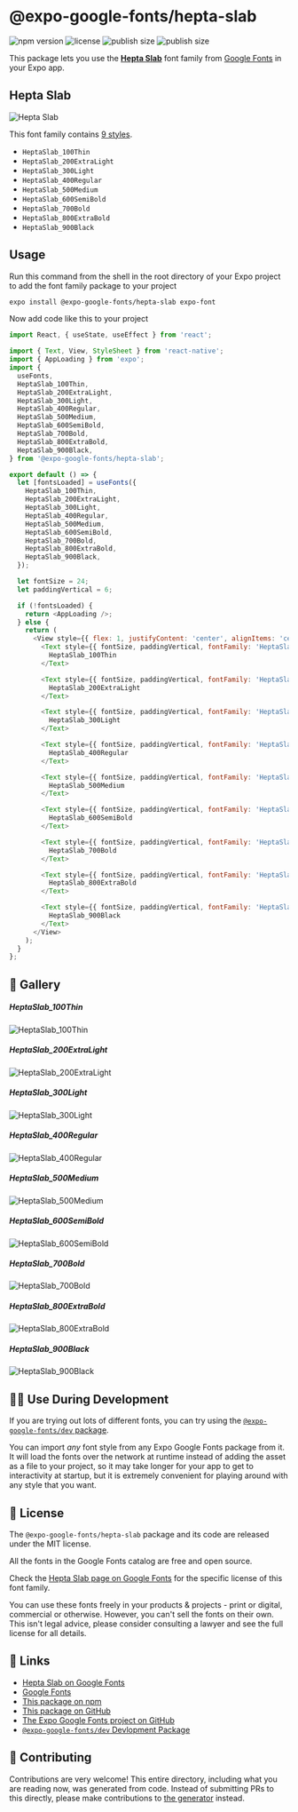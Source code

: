 # @expo-google-fonts/hepta-slab

![npm version](https://flat.badgen.net/npm/v/@expo-google-fonts/hepta-slab)
![license](https://flat.badgen.net/github/license/expo/google-fonts)
![publish size](https://flat.badgen.net/packagephobia/install/@expo-google-fonts/hepta-slab)
![publish size](https://flat.badgen.net/packagephobia/publish/@expo-google-fonts/hepta-slab)

This package lets you use the [**Hepta Slab**](https://fonts.google.com/specimen/Hepta+Slab) font family from [Google Fonts](https://fonts.google.com/) in your Expo app.

## Hepta Slab

![Hepta Slab](./font-family.png)

This font family contains [9 styles](#-gallery).

- `HeptaSlab_100Thin`
- `HeptaSlab_200ExtraLight`
- `HeptaSlab_300Light`
- `HeptaSlab_400Regular`
- `HeptaSlab_500Medium`
- `HeptaSlab_600SemiBold`
- `HeptaSlab_700Bold`
- `HeptaSlab_800ExtraBold`
- `HeptaSlab_900Black`

## Usage

Run this command from the shell in the root directory of your Expo project to add the font family package to your project
```sh
expo install @expo-google-fonts/hepta-slab expo-font
```

Now add code like this to your project
```js
import React, { useState, useEffect } from 'react';

import { Text, View, StyleSheet } from 'react-native';
import { AppLoading } from 'expo';
import {
  useFonts,
  HeptaSlab_100Thin,
  HeptaSlab_200ExtraLight,
  HeptaSlab_300Light,
  HeptaSlab_400Regular,
  HeptaSlab_500Medium,
  HeptaSlab_600SemiBold,
  HeptaSlab_700Bold,
  HeptaSlab_800ExtraBold,
  HeptaSlab_900Black,
} from '@expo-google-fonts/hepta-slab';

export default () => {
  let [fontsLoaded] = useFonts({
    HeptaSlab_100Thin,
    HeptaSlab_200ExtraLight,
    HeptaSlab_300Light,
    HeptaSlab_400Regular,
    HeptaSlab_500Medium,
    HeptaSlab_600SemiBold,
    HeptaSlab_700Bold,
    HeptaSlab_800ExtraBold,
    HeptaSlab_900Black,
  });

  let fontSize = 24;
  let paddingVertical = 6;

  if (!fontsLoaded) {
    return <AppLoading />;
  } else {
    return (
      <View style={{ flex: 1, justifyContent: 'center', alignItems: 'center' }}>
        <Text style={{ fontSize, paddingVertical, fontFamily: 'HeptaSlab_100Thin' }}>
          HeptaSlab_100Thin
        </Text>

        <Text style={{ fontSize, paddingVertical, fontFamily: 'HeptaSlab_200ExtraLight' }}>
          HeptaSlab_200ExtraLight
        </Text>

        <Text style={{ fontSize, paddingVertical, fontFamily: 'HeptaSlab_300Light' }}>
          HeptaSlab_300Light
        </Text>

        <Text style={{ fontSize, paddingVertical, fontFamily: 'HeptaSlab_400Regular' }}>
          HeptaSlab_400Regular
        </Text>

        <Text style={{ fontSize, paddingVertical, fontFamily: 'HeptaSlab_500Medium' }}>
          HeptaSlab_500Medium
        </Text>

        <Text style={{ fontSize, paddingVertical, fontFamily: 'HeptaSlab_600SemiBold' }}>
          HeptaSlab_600SemiBold
        </Text>

        <Text style={{ fontSize, paddingVertical, fontFamily: 'HeptaSlab_700Bold' }}>
          HeptaSlab_700Bold
        </Text>

        <Text style={{ fontSize, paddingVertical, fontFamily: 'HeptaSlab_800ExtraBold' }}>
          HeptaSlab_800ExtraBold
        </Text>

        <Text style={{ fontSize, paddingVertical, fontFamily: 'HeptaSlab_900Black' }}>
          HeptaSlab_900Black
        </Text>
      </View>
    );
  }
};

```

## 🔡 Gallery

##### HeptaSlab_100Thin
![HeptaSlab_100Thin](./HeptaSlab_100Thin.ttf.png)

##### HeptaSlab_200ExtraLight
![HeptaSlab_200ExtraLight](./HeptaSlab_200ExtraLight.ttf.png)

##### HeptaSlab_300Light
![HeptaSlab_300Light](./HeptaSlab_300Light.ttf.png)

##### HeptaSlab_400Regular
![HeptaSlab_400Regular](./HeptaSlab_400Regular.ttf.png)

##### HeptaSlab_500Medium
![HeptaSlab_500Medium](./HeptaSlab_500Medium.ttf.png)

##### HeptaSlab_600SemiBold
![HeptaSlab_600SemiBold](./HeptaSlab_600SemiBold.ttf.png)

##### HeptaSlab_700Bold
![HeptaSlab_700Bold](./HeptaSlab_700Bold.ttf.png)

##### HeptaSlab_800ExtraBold
![HeptaSlab_800ExtraBold](./HeptaSlab_800ExtraBold.ttf.png)

##### HeptaSlab_900Black
![HeptaSlab_900Black](./HeptaSlab_900Black.ttf.png)


## 👩‍💻 Use During Development

If you are trying out lots of different fonts, you can try using the [`@expo-google-fonts/dev` package](https://github.com/expo/google-fonts/tree/master/font-packages/dev#readme).

You can import *any* font style from any Expo Google Fonts package from it. It will load the fonts
over the network at runtime instead of adding the asset as a file to your project, so it may take longer
for your app to get to interactivity at startup, but it is extremely convenient
for playing around with any style that you want.

## 📖 License

The `@expo-google-fonts/hepta-slab` package and its code are released under the MIT license.

All the fonts in the Google Fonts catalog are free and open source.

Check the [Hepta Slab page on Google Fonts](https://fonts.google.com/specimen/Hepta+Slab) for the specific license of this font family.

You can use these fonts freely in your products & projects - print or digital, commercial or otherwise. However, you can't sell the fonts on their own. This isn't legal advice, please consider consulting a lawyer and see the full license for all details.

## 🔗 Links

- [Hepta Slab on Google Fonts](https://fonts.google.com/specimen/Hepta+Slab)
- [Google Fonts](https://fonts.google.com/)
- [This package on npm](https://www.npmjs.com/package/@expo-google-fonts/hepta-slab)
- [This package on GitHub](https://github.com/expo/google-fonts/tree/master/font-packages/hepta-slab)
- [The Expo Google Fonts project on GitHub](https://github.com/expo/google-fonts)
- [`@expo-google-fonts/dev` Devlopment Package](https://github.com/expo/google-fonts/tree/master/font-packages/dev)

## 🤝 Contributing

Contributions are very welcome! This entire directory, including what you are reading now, was generated from code. Instead of submitting PRs to this directly, please make contributions to [the generator](https://github.com/expo/google-fonts/tree/master/packages/generator) instead.
